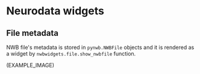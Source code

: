 # Neurodata widgets

## File metadata
NWB file's metadata is stored in `pynwb.NWBFile` objects and it is rendered as a widget by `nwbwidgets.file.show_nwbfile` function.

(EXAMPLE_IMAGE)


